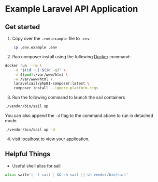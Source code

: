 # Example Laravel API Application

## Get started
1) Copy over the ```.env.example``` file to ```.env```
``` bash
    cp .env.example .env
```
2) Run composer install using the following [Docker](https://www.docker.com/) command:
``` bash
docker run --rm \
    -u "$(id -u):$(id -g)" \
    -v $(pwd):/var/www/html \
    -w /var/www/html \
    laravelsail/php81-composer:latest \
    composer install --ignore-platform-reqs
```
3) Run the following command to launch the sail containers
``` bash
./vendor/bin/sail up
```
You can also append the ```-d``` flag to the command above to run in detached mode.
``` bash
./vendor/bin/sail up -d
```
4) visit [localhost](http://localhost/) to view your application.

## Helpful Things
- Useful shell alias for sail
``` bash
alias sail='[ -f sail ] && sh sail || sh vendor/bin/sail'
```